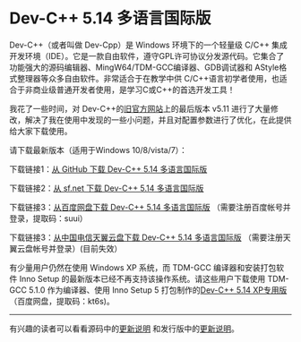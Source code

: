 ﻿# Dev-C++ 5.14 多语言国际版
Dev-C++（或者叫做 Dev-Cpp）是 Windows 环境下的一个轻量级 C/C++ 集成开发环境（IDE）。它是一款自由软件，遵守GPL许可协议分发源代码。它集合了功能强大的源码编辑器、MingW64/TDM-GCC编译器、GDB调试器和 AStyle格式整理器等众多自由软件。非常适合于在教学中供 C/C++语言初学者使用，也适合于非商业级普通开发者使用，是学习C或C++的首选开发工具！

我花了一些时间，对 Dev-C++的[旧官方网站](https://sourceforge.net/projects/orwelldevcpp/)上的最后版本 v5.11 进行了大量修改，解决了我在使用中发现的一些小问题，并且对配置参数进行了优化，在此提供给大家下载使用。

请下载最新版本（适用于Windows 10/8/vista/7）：

下载链接1：[从 GitHub 下载 Dev-C++ 5.14 多语言国际版](https://github.com/banzhusoft/devcpp-cn/releases/download/v5.14/Dev-Cpp-5.14.exe) 

下载链接2：[从 sf.net 下载 Dev-C++ 5.14 多语言国际版](https://sourceforge.net/projects/devcpp20/) 

下载链接3：[从百度网盘下载 Dev-C++ 5.14 多语言国际版](https://pan.baidu.com/s/1M7YGv3LzQBvOZYs9eVqmbQ) （需要注册百度帐号并登录，提取码：suui）

下载链接3：[从中国电信天翼云盘下载 Dev-C++ 5.14 多语言国际版](https://cloud.189.cn/) （需要注册天翼云盘帐号并登录）(目前失效）


有少量用户仍然在使用 Windows XP 系统，而 TDM-GCC 编译器和安装打包软件 Inno Setup 的最新版本已经不再支持该操作系统。请这些用户下载使用 TDM-GCC 5.1.0 作为编译器、使用 Inno Setup 5 打包制作的[Dev-C++ 5.14 XP专用版](https://pan.baidu.com/s/10cfKMmH_o7Ca-0e5rTPf7Q)（百度网盘，提取码：kt6s)。

----
有兴趣的读者可以看看源码中的[更新说明](Source/!whatsnew-abli.txt) 和发行版中的[更新说明](Release/whatsnew-cn.txt)。


